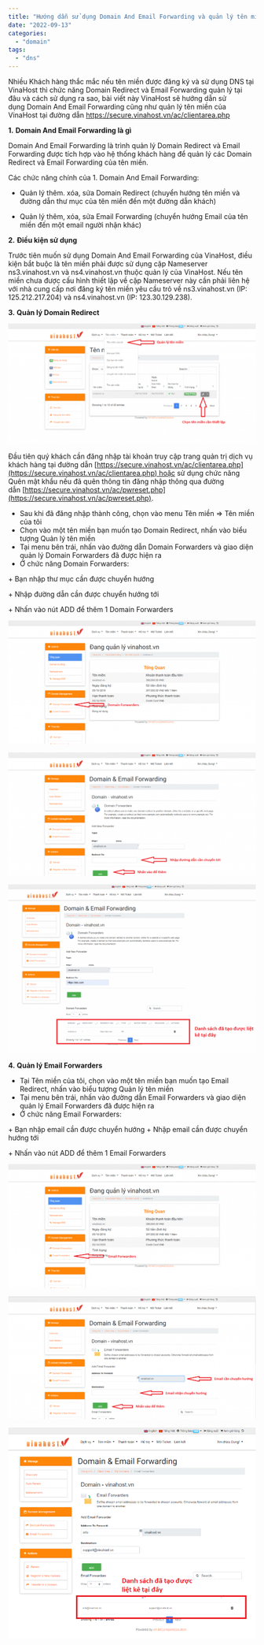 ```yaml
---
title: "Hướng dẫn sử dụng Domain And Email Forwarding và quản lý tên miền tại VinaHost"
date: "2022-09-13"
categories: 
  - "domain"
tags: 
  - "dns"
---
```


Nhiều Khách hàng thắc mắc nếu tên miền được đăng ký và sử dụng DNS tại VinaHost thì chức năng Domain Redirect và Email Forwarding quản lý tại đâu và cách sử dụng ra sao, bài viết này VinaHost sẽ hướng dẫn sử dụng Domain And Email Forwarding cũng như quản lý tên miền của VinaHost tại đường dẫn https://secure.vinahost.vn/ac/clientarea.php

**1.** **Domain And Email Forwarding là gì**

Domain And Email Forwarding là trình quản lý Domain Redirect và Email Forwarding được tích hợp vào hệ thống khách hàng để quản lý các Domain Redirect và Email Forwarding của tên miền.

Các chức năng chính của 1. Domain And Email Forwarding:

- Quản lý thêm. xóa, sửa Domain Redirect (chuyển hướng tên miền và đường dẫn thư mục của tên miền đến một đường dẫn khách)

- Quản lý thêm, xóa, sửa Email Forwarding (chuyển hướng Email của tên miền đến một email người nhận khác)

**2.** **Điều kiện sử dụng**

Trước tiên muốn sử dụng Domain And Email Forwarding của VinaHost, điều kiện bắt buộc là tên miền phải được sử dụng cặp Nameserver ns3.vinahost.vn và ns4.vinahost.vn thuộc quản lý của VinaHost. Nếu tên miền chưa được cấu hình thiết lập về cặp Nameserver này cần phải liên hệ với nhà cung cấp nơi đăng ký tên miền yêu cầu trỏ về ns3.vinahost.vn (IP: 125.212.217.204) và ns4.vinahost.vn (IP: 123.30.129.238).

**3.** **Quản lý Domain Redirect**

![](images/huong-dacc83n-succ89-ducca3ng-domain-and-email-forwarding-va-quacc89n-ly-ten-mien-tacca3i-vinahost-281.jpg)

Đầu tiên quý khách cần đăng nhập tài khoản truy cập trang quản trị dịch vụ khách hàng tại đường dẫn [https://secure.vinahost.vn/ac/clientarea.php](https://secure.vinahost.vn/ac/clientarea.php) hoặc sử dụng chức năng Quên mật khẩu nếu đã quên thông tin đăng nhập thông qua đường dẫn [https://secure.vinahost.vn/ac/pwreset.php](https://secure.vinahost.vn/ac/pwreset.php).

- Sau khi đã đăng nhập thành công, chọn vào menu Tên miền => Tên miền của tôi
- Chọn vào một tên miền bạn muốn tạo Domain Redirect, nhấn vào biểu tượng Quản lý tên miền
- Tại menu bên trái, nhấn vào đường dẫn Domain Forwarders và giao diện quản lý Domain Forwarders đã được hiện ra
- Ở chức năng Domain Forwarders:

\+ Bạn nhập thư mục cần được chuyển hướng

\+ Nhập đường dẫn cần được chuyển hướng tới

\+ Nhấn vào nút ADD để thêm 1 Domain Forwarders

![](images/huong-dacc83n-succ89-ducca3ng-domain-and-email-forwarding-va-quacc89n-ly-ten-mien-tacca3i-vinahost-281-1.jpg)

![](images/huong-dacc83n-succ89-ducca3ng-domain-and-email-forwarding-va-quacc89n-ly-ten-mien-tacca3i-vinahost-281-2.jpg)

![](images/huong-dacc83n-succ89-ducca3ng-domain-and-email-forwarding-va-quacc89n-ly-ten-mien-tacca3i-vinahost-281-3.jpg)

**4.** **Quản lý Email Forwarders**

- Tại Tên miền của tôi, chọn vào một tên miền bạn muốn tạo Email Redirect, nhấn vào biểu tượng Quản lý tên miền
- Tại menu bên trái, nhấn vào đường dẫn Email Forwarders và giao diện quản lý Email Forwarders đã được hiện ra
- Ở chức năng Email Forwarders:

\+ Bạn nhập email cần được chuyển hướng + Nhập email cần được chuyển hướng tới

\+ Nhấn vào nút ADD để thêm 1 Email Forwarders

![](images/huong-dacc83n-succ89-ducca3ng-domain-and-email-forwarding-va-quacc89n-ly-ten-mien-tacca3i-vinahost-281-4.jpg)

![](images/huong-dacc83n-succ89-ducca3ng-domain-and-email-forwarding-va-quacc89n-ly-ten-mien-tacca3i-vinahost-281-5.jpg)

![](images/huong-dacc83n-succ89-ducca3ng-domain-and-email-forwarding-va-quacc89n-ly-ten-mien-tacca3i-vinahost-281-6.jpg)
